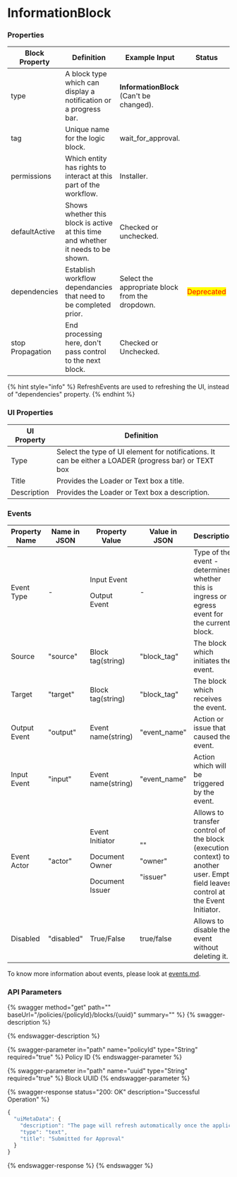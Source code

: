 # InformationBlock

### Properties

| Block Property   | Definition                                                                        | Example Input                                   | Status                                     |
| ---------------- | --------------------------------------------------------------------------------- | ----------------------------------------------- | ------------------------------------------ |
| type             | A block type which can display a notification or a progress bar.                  | **InformationBlock** (Can't be changed).        |                                            |
| tag              | Unique name for the logic block.                                                  | wait\_for\_approval.                            |                                            |
| permissions      | Which entity has rights to interact at this part of the workflow.                 | Installer.                                      |                                            |
| defaultActive    | Shows whether this block is active at this time and whether it needs to be shown. | Checked or unchecked.                           |                                            |
| dependencies     | Establish workflow dependancies that need to be completed prior.                  | Select the appropriate block from the dropdown. | <mark style="color:red;">Deprecated</mark> |
| stop Propagation | End processing here, don't pass control to the next block.                        | Checked or Unchecked.                           |                                            |

{% hint style="info" %}
RefreshEvents are used to refreshing the UI, instead of "dependencies" property.
{% endhint %}

### UI Properties

| UI Property | Definition                                                                                            |
| ----------- | ----------------------------------------------------------------------------------------------------- |
| Type        | Select the type of UI element for notifications. It can be either a LOADER (progress bar) or TEXT box |
| Title       | Provides the Loader or Text box a title.                                                              |
| Description | Provides the Loader or Text box a description.                                                        |

### Events





| Property Name | Name in JSON | Property Value                                                    | Value in JSON                          | Description                                                                                                                     |
| ------------- | ------------ | ----------------------------------------------------------------- | -------------------------------------- | ------------------------------------------------------------------------------------------------------------------------------- |
| Event Type    | -            | <p>Input Event</p><p>Output Event</p>                             | -                                      | Type of the event - determines whether this is ingress or egress event for the current block.                                   |
| Source        | "source"     | Block tag(string)                                                 | "block\_tag"                           | The block which initiates the event.                                                                                            |
| Target        | "target"     | Block tag(string)                                                 | "block\_tag"                           | The block which receives the event.                                                                                             |
| Output Event  | "output"     | Event name(string)                                                | "event\_name"                          | Action or issue that caused the event.                                                                                          |
| Input Event   | "input"      | Event name(string)                                                | "event\_name"                          | Action which will be triggered by the event.                                                                                    |
| Event Actor   | "actor"      | <p>Event Initiator</p><p>Document Owner</p><p>Document Issuer</p> | <p>""</p><p>"owner"</p><p>"issuer"</p> | Allows to transfer control of the block (execution context) to another user. Empty field leaves control at the Event Initiator. |
| Disabled      | "disabled"   | True/False                                                        | true/false                             | Allows to disable the event without deleting it.                                                                                |

To know more information about events, please look at [events.md](events.md "mention").

### API Parameters

{% swagger method="get" path="" baseUrl="/policies/{policyId}/blocks/{uuid}" summary="" %}
{% swagger-description %}

{% endswagger-description %}

{% swagger-parameter in="path" name="policyId" type="String" required="true" %}
Policy ID
{% endswagger-parameter %}

{% swagger-parameter in="path" name="uuid" type="String" required="true" %}
Block UUID
{% endswagger-parameter %}

{% swagger-response status="200: OK" description="Successful Operation" %}
```javascript
{
  "uiMetaData": {
    "description": "The page will refresh automatically once the application is approved.",
    "type": "text",
    "title": "Submitted for Approval"
  }
}

```
{% endswagger-response %}
{% endswagger %}
